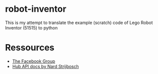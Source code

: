 # robot-inventor
This is my attempt to translate the example (scratch) code of Lego Robot Inventor (51515) to python

# Ressources
* [The Facebook Group](https://www.facebook.com/groups/mindstormsrobotinventor)
* [Hub API docs by Nard Strijbosch](https://hubmodule.readthedocs.io/en/latest/)
